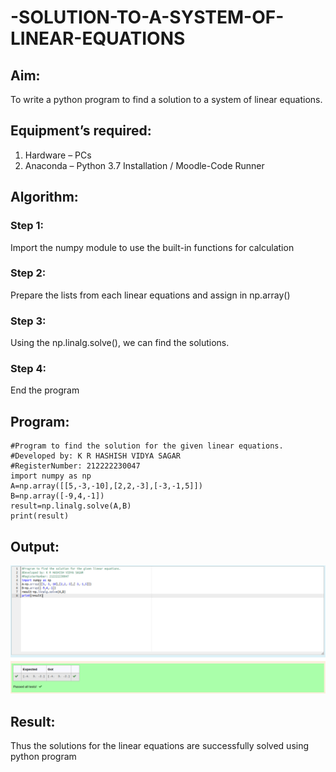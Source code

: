 # -SOLUTION-TO-A-SYSTEM-OF-LINEAR-EQUATIONS
## Aim:
To write a python program to find a solution to a system of linear equations.
## Equipment’s required:
1. 	Hardware – PCs
2. 	Anaconda – Python 3.7 Installation / Moodle-Code Runner
## Algorithm:
### Step 1: 
Import the numpy module to use the built-in functions for calculation
### Step 2: 
Prepare the lists from each linear equations and assign in np.array()
### Step 3: 
Using the np.linalg.solve(), we can find the solutions.
### Step 4: 
End the program
## Program:
```
#Program to find the solution for the given linear equations.
#Developed by: K R HASHISH VIDYA SAGAR
#RegisterNumber: 212222230047
import numpy as np
A=np.array([[5,-3,-10],[2,2,-3],[-3,-1,5]])
B=np.array([-9,4,-1])
result=np.linalg.solve(A,B)
print(result)
```
## Output:
![solution](/solution.png)
## Result: 
Thus the solutions for the linear equations are successfully solved using python program

